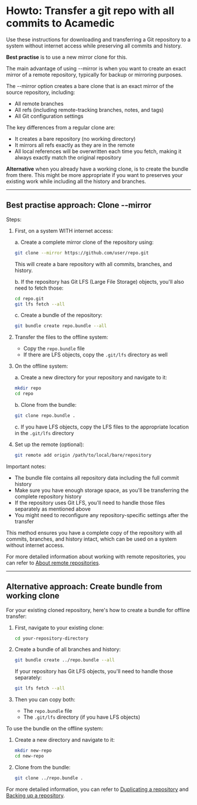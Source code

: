 # Howto: Transfer a git repo with all commits to Acamedic

Use these instructions for downloading and transferring a Git repository to a system without internet access while preserving all commits and history. 

__Best practise__ is to use a new mirror clone for this.

The main advantage of using --mirror is when you want to create an exact mirror of a remote repository, typically for backup or mirroring purposes. 

The --mirror option creates a bare clone that is an exact mirror of the source repository, including:

- All remote branches
- All refs (including remote-tracking branches, notes, and tags)
- All Git configuration settings

The key differences from a regular clone are:

- It creates a bare repository (no working directory)
- It mirrors all refs exactly as they are in the remote
- All local references will be overwritten each time you fetch, making it always exactly match the original repository

__Alternative__ when you already have a working clone, is to create the bundle from there.  This might be more appropriate if you want to preserves your existing work while including all the history and branches.

---

## Best practise approach: Clone --mirror

Steps:

1. First, on a system WITH internet access:

   a. Create a complete mirror clone of the repository using:
   ```bash
   git clone --mirror https://github.com/user/repo.git
   ```
   This will create a bare repository with all commits, branches, and history.

   b. If the repository has Git LFS (Large File Storage) objects, you'll also need to fetch those:
   ```bash
   cd repo.git
   git lfs fetch --all
   ```

   c. Create a bundle of the repository:
   ```bash
   git bundle create repo.bundle --all
   ```

2. Transfer the files to the offline system:
   - Copy the `repo.bundle` file
   - If there are LFS objects, copy the `.git/lfs` directory as well

3. On the offline system:

   a. Create a new directory for your repository and navigate to it:
   ```bash
   mkdir repo
   cd repo
   ```

   b. Clone from the bundle:
   ```bash
   git clone repo.bundle .
   ```

   c. If you have LFS objects, copy the LFS files to the appropriate location in the `.git/lfs` directory

4. Set up the remote (optional):
   ```bash
   git remote add origin /path/to/local/bare/repository
   ```

Important notes:
- The bundle file contains all repository data including the full commit history
- Make sure you have enough storage space, as you'll be transferring the complete repository history
- If the repository uses Git LFS, you'll need to handle those files separately as mentioned above
- You might need to reconfigure any repository-specific settings after the transfer

This method ensures you have a complete copy of the repository with all commits, branches, and history intact, which can be used on a system without internet access.

For more detailed information about working with remote repositories, you can refer to [About remote repositories](https://docs.github.com/en/get-started/git-basics/about-remote-repositories).

---

## Alternative approach: Create bundle from working clone

For your existing cloned repository, here's how to create a bundle for offline transfer:

1. First, navigate to your existing clone:
    ```bash
    cd your-repository-directory
    ```

2. Create a bundle of all branches and history:
    ```bash
    git bundle create ../repo.bundle --all
    ```

    If your repository has Git LFS objects, you'll need to handle those separately:
    ```bash
    git lfs fetch --all
    ```

3. Then you can copy both:
   - The `repo.bundle` file
   - The `.git/lfs` directory (if you have LFS objects)

To use the bundle on the offline system:

1. Create a new directory and navigate to it:
    ```bash
    mkdir new-repo
    cd new-repo
    ```

2. Clone from the bundle:
    ```bash
    git clone ../repo.bundle .
    ```

For more detailed information, you can refer to [Duplicating a repository](https://docs.github.com/en/repositories/creating-and-managing-repositories/duplicating-a-repository) and [Backing up a repository](https://docs.github.com/en/repositories/archiving-a-github-repository/backing-up-a-repository).